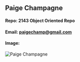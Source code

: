 ## Paige Champagne
#### Repo: 2143 Object Oriented Repo
#### Email: paigechamp@gmail.com
#### Image:
![Paige Champagne](https://pbs.twimg.com/media/EO3OO3aWsAAAzNJ?format=jpg&name=large)
